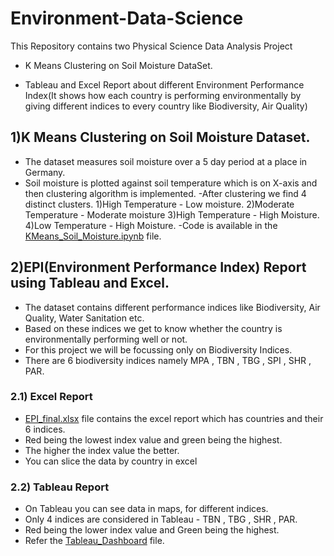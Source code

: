# Environment-Data-Science
This Repository contains two Physical Science Data Analysis Project

- K Means Clustering on Soil Moisture DataSet.

- Tableau and Excel Report about different Environment Performance Index(It shows how each country is performing environmentally by giving different indices to every country like Biodiversity, Air Quality)



## 1)K Means Clustering on Soil Moisture Dataset.

- The dataset measures soil moisture over a 5 day period at a place in Germany. 
- Soil moisture is plotted against soil temperature which is on X-axis and then clustering algorithm is implemented. 
-After clustering we find 4 distinct clusters. 1)High Temperature - Low moisture. 2)Moderate Temperature - Moderate moisture 
 3)High Temperature - High Moisture.   4)Low Temperature - High Moisture.
-Code is available in the [KMeans_Soil_Moisture.ipynb](KMeans_Soil_Moisture.ipynb) file.


## 2)EPI(Environment Performance Index) Report using Tableau and Excel.

- The dataset contains different performance indices like Biodiversity, Air Quality, Water Sanitation etc.
- Based on these indices we get to know whether the country is environmentally performing well or not.
- For this project we will be focussing only on Biodiversity Indices. 
- There are 6 biodiversity indices namely MPA , TBN , TBG , SPI , SHR , PAR.

### 2.1) Excel Report
- [EPI_final.xlsx](EPI_final.xlsx) file contains the excel report which has countries and their 6 indices. 
- Red being the lowest index value and green being the highest. 
- The higher the index value the better. 
- You can slice the data by country in excel

### 2.2) Tableau Report
- On Tableau you can see data in maps, for different indices. 
- Only 4 indices are considered in Tableau - TBN , TBG , SHR , PAR.
- Red being the lower index value and Green being the highest.
- Refer the [Tableau_Dashboard](Tableau_Dashboard) file.




